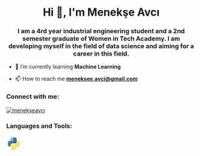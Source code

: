 <h1 align="center">Hi 👋, I'm Menekşe Avcı</h1>
<h3 align="center">I am a 4rd year industrial engineering student and a 2nd semester graduate of Women in Tech Academy. I am developing myself in the field of data science and aiming for a career in this field.</h3>

- 🌱 I’m currently learning **Machine Learning**

- 📫 How to reach me **meneksee.avci@gmail.com**

<h3 align="left">Connect with me:</h3>
<p align="left">
<a href="https://linkedin.com/in/menekşeavcı" target="blank"><img align="center" src="https://raw.githubusercontent.com/rahuldkjain/github-profile-readme-generator/master/src/images/icons/Social/linked-in-alt.svg" alt="menekşeavcı" height="30" width="40" /></a>
</p>

<h3 align="left">Languages and Tools:</h3>
<p align="left"> <a href="https://www.python.org" target="_blank" rel="noreferrer"> <img src="https://raw.githubusercontent.com/devicons/devicon/master/icons/python/python-original.svg" alt="python" width="40" height="40"/> </a> </p>

